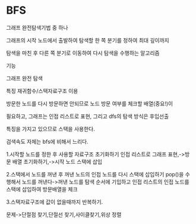 # BFS  

 그래프 완전탐색기법 중 하나
 
 그래프의 시작 노드에서 출발하여 탐색할 한 쪽 분기를 정하여 최대 깊이까지
 
 탐색을 마친 후 다른 쪽 분기로 이동하여 다시 탐색을 수행하는 알고리즘

 기능

 그래프 완전 탐색

 특징
 재귀함수/스택자료구조 이용
 
 방문한 노드를 다시 방문하면 안되므로 노드 방문 여부를 체크할 배열(중요!)이 
 
 필요하고, 그래프는 인접 리스트로 표현, 그리고 dfs의 탐색 방식은 후입선출

 특징을 가지고 있으므로 스택을 사용한다.
 
 검색속도 자체는 bfs에 비해서 느리다.

1.시작할 노드를 정한 후 사용할 자료구조 초기화하기
인접 리스트로 그래프 표현,->방문 배열 초기화하기,->시작 노드 스택에 삽입

2.스택에서 노드를 꺼낸 후 꺼낸 노드의 인접 노드를 다시 스택에 삽입하기
pop()을 수행해서 노드를 꺼낸다->꺼낸 노드를 탐색 순서에 기입하고 
인접 리스트의 인접 노드를 스택에 삽입하여 방문배열을 체크

3.스택자료구조에 값이 없을때까지 반복하기.

문제->단절점 찾기,단절선 찾기,사이클찾기,위상 정렬
